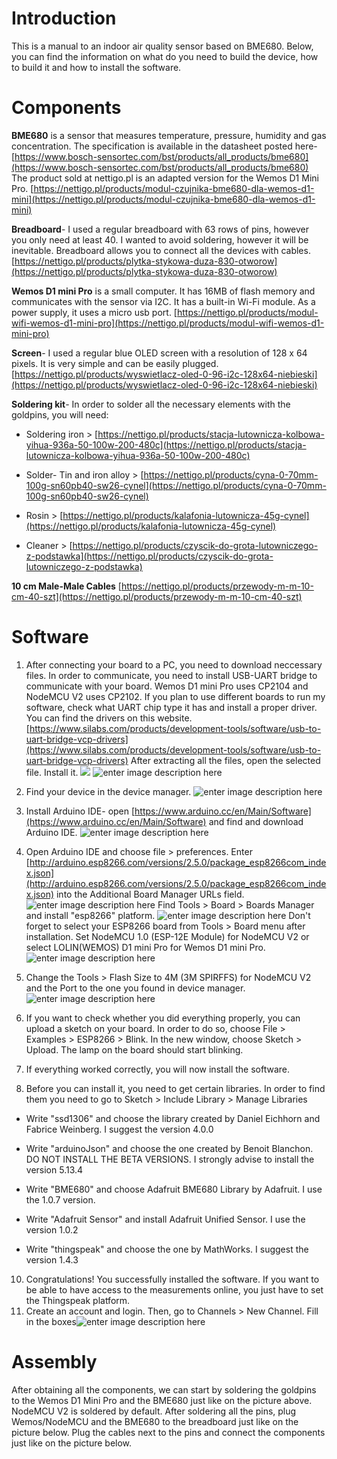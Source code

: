 # Introduction
This is a manual to an indoor air quality sensor based on BME680. Below, you can find the information on what do you need to build the device, how to build it and how to install the software.

# Components

**BME680** is a sensor that measures temperature, pressure, humidity and gas concentration. The specification is available in the datasheet posted here-[https://www.bosch-sensortec.com/bst/products/all_products/bme680](https://www.bosch-sensortec.com/bst/products/all_products/bme680) The product sold at nettigo.pl is an adapted version for the Wemos D1 Mini Pro. [https://nettigo.pl/products/modul-czujnika-bme680-dla-wemos-d1-mini](https://nettigo.pl/products/modul-czujnika-bme680-dla-wemos-d1-mini)

**Breadboard**- I used a regular breadboard with 63 rows of pins, however you only need at least 40. I wanted to avoid soldering, however it will be inevitable. Breadboard allows you to connect all the devices with cables. [https://nettigo.pl/products/plytka-stykowa-duza-830-otworow](https://nettigo.pl/products/plytka-stykowa-duza-830-otworow)

**Wemos D1 mini Pro** is a small computer. It has 16MB of flash memory and communicates with the sensor via I2C. It has a built-in Wi-Fi module. As a power supply, it uses a micro usb port.  [https://nettigo.pl/products/modul-wifi-wemos-d1-mini-pro](https://nettigo.pl/products/modul-wifi-wemos-d1-mini-pro)

**Screen**- I used a regular blue OLED screen with a resolution of 128 x 64 pixels. It is very simple and can be easily plugged. [https://nettigo.pl/products/wyswietlacz-oled-0-96-i2c-128x64-niebieski](https://nettigo.pl/products/wyswietlacz-oled-0-96-i2c-128x64-niebieski)

**Soldering kit**- In order to solder all the necessary elements with the goldpins, you will need:

-   Soldering iron > [https://nettigo.pl/products/stacja-lutownicza-kolbowa-yihua-936a-50-100w-200-480c](https://nettigo.pl/products/stacja-lutownicza-kolbowa-yihua-936a-50-100w-200-480c)
    
-   Solder- Tin and iron alloy > [https://nettigo.pl/products/cyna-0-70mm-100g-sn60pb40-sw26-cynel](https://nettigo.pl/products/cyna-0-70mm-100g-sn60pb40-sw26-cynel)
    
-   Rosin > [https://nettigo.pl/products/kalafonia-lutownicza-45g-cynel](https://nettigo.pl/products/kalafonia-lutownicza-45g-cynel)
    
-   Cleaner > [https://nettigo.pl/products/czyscik-do-grota-lutowniczego-z-podstawka](https://nettigo.pl/products/czyscik-do-grota-lutowniczego-z-podstawka) 

**10 cm Male-Male Cables** [https://nettigo.pl/products/przewody-m-m-10-cm-40-szt](https://nettigo.pl/products/przewody-m-m-10-cm-40-szt)

# Software

1. After connecting your board to a PC, you need to download neccessary files. In order to communicate, you need to install USB-UART bridge to communicate with your board. Wemos D1 mini Pro uses CP2104 and NodeMCU V2 uses CP2102. If you plan to use different boards to run my software, check what UART chip type it has and install a proper driver. You can find the drivers on this website. [https://www.silabs.com/products/development-tools/software/usb-to-uart-bridge-vcp-drivers](https://www.silabs.com/products/development-tools/software/usb-to-uart-bridge-vcp-drivers) After extracting all the files, open the selected file. Install it.
![](https://lh3.googleusercontent.com/dvlGf-V6EP6XEWwjdQu3R5E6zZ2UEuz_09Ohz3oLi8yGFVRDRYAGoXumeGcTqVzwJ6Qt9eRWDrQ)
![enter image description here](https://lh3.googleusercontent.com/m1vezmS26XTSscTT9mcFPhW-Sxt8R8LndQLp320v0q4s6PlngjCl9DOcU3qeDqW8ToCbLGPc1hI)    
2.  Find your device in the device manager.
![enter image description here](https://lh3.googleusercontent.com/YpVE5PCGoCcuIC7TRPuCLvEWWNPm49I_G-wG8be3wLCHfT4mt-XnkIIZm7q2gJ5iEPw4qOlhSa4)
    
3.  Install Arduino IDE- open [https://www.arduino.cc/en/Main/Software](https://www.arduino.cc/en/Main/Software) and find and download Arduino IDE.
![enter image description here](https://lh3.googleusercontent.com/-xmNJXDtYje-EGJMqDbXiBDEDbRD4y7sZopA2E214nyqbDp-guHKg7kj24xzuC8hTd4c_q5pbKM)
4.  Open Arduino IDE and choose file > preferences. Enter [http://arduino.esp8266.com/versions/2.5.0/package_esp8266com_index.json](http://arduino.esp8266.com/versions/2.5.0/package_esp8266com_index.json) into the Additional Board Manager URLs field.
 ![enter image description here](https://lh3.googleusercontent.com/CaLdrjtaWLLBrieb-AUochurwRJuJqcjLUZbWNX5K8pg_4TBV4ctuKPdlJW42UdiiQ11RRdXXp4)
Find Tools > Board  > Boards Manager and install "esp8266" platform. ![enter image description here](https://lh3.googleusercontent.com/QzdjbjXRzpC1ORajgbY0g9Vl30DD0omTyeAwhde40OfUazYQuawAbGt3ivmE3Q_0xvqoNaiUP4Y)
Don't forget to select your ESP8266 board from Tools > Board menu after installation. Set NodeMCU 1.0 (ESP-12E Module) for NodeMCU V2 or select LOLIN(WEMOS) D1 mini Pro for Wemos D1 mini Pro.
![enter image description here](https://lh3.googleusercontent.com/ylj90bBuOoaUbr3pzkkaBjApVJOnlQJpYI6MQ_vg0NE-MofZnAQLK-pXCObub1Q6VJm5MeKtwss)
6.  Change the Tools > Flash Size to 4M (3M SPIRFFS) for NodeMCU V2 and the Port to the one you found in device manager.
![enter image description here](https://lh3.googleusercontent.com/1P2Lb4rknNxG9vNqjf39zs5ofaE293vPA7zbJtiuwh66wnuZBpR1V5U84vaROf-vRq1MuC-oW4k)
    
7.  If you want to check whether you did everything properly, you can upload a sketch on your board. In order to do so, choose File > Examples > ESP8266 > Blink. In the new window, choose Sketch > Upload. The lamp on the board should start blinking.
    
8.  If everything worked correctly, you will now install the software.
9. Before you can install it, you need to get certain libraries. In order to find them you need to go to Sketch > Include Library > Manage Libraries

- Write "ssd1306" and choose the library created by Daniel Eichhorn and Fabrice Weinberg. I suggest the version 4.0.0

- Write "arduinoJson" and choose the one created by Benoit Blanchon. DO NOT INSTALL THE BETA VERSIONS. I strongly advise to install the version 5.13.4

- Write "BME680" and choose Adafruit BME680 Library by Adafruit. I use the 1.0.7 version.

- Write "Adafruit Sensor" and install Adafruit Unified Sensor. I use the version 1.0.2

- Write "thingspeak" and choose the one by MathWorks. I suggest the version 1.4.3
10. Congratulations! You successfully installed the software. If you want to be able to have access to the measurements online, you just have to set the Thingspeak platform. 
11. Create an account and login. Then, go to Channels > New Channel. Fill in the boxes![enter image description here](https://lh3.googleusercontent.com/ZkXxpW7bZCZfdU1JiwZJkwovNoAJE-Ld0HFGkM5IKv9T268GzvdqDA7e6uap-H6l2P1viHxREU0)
# Assembly
    

After obtaining all the components, we can start by soldering the goldpins to the Wemos D1 Mini Pro and the BME680 just like on the picture above. NodeMCU V2 is soldered by default. After soldering all the pins, plug Wemos/NodeMCU and the BME680 to the breadboard just like on the picture below. Plug the cables next to the pins and connect the components just like on the picture below.
